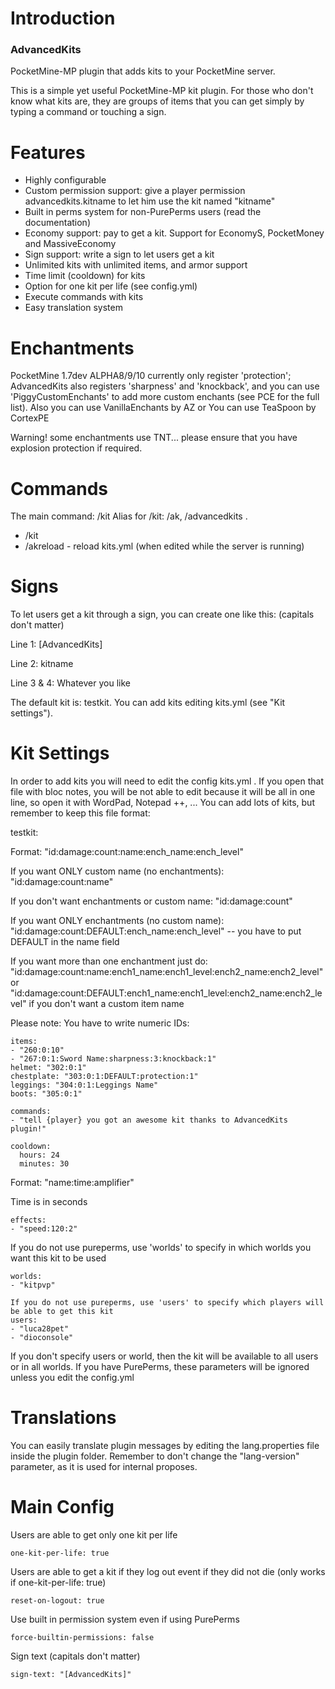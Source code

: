 # Introduction

### AdvancedKits

PocketMine-MP plugin that adds kits to your PocketMine server.

This is a simple yet useful PocketMine-MP kit plugin. For those who don't know what kits are, they are groups of items that you can get simply by typing a command or touching a sign.

# Features

- Highly configurable
- Custom permission support: give a player permission advancedkits.kitname to let him use the kit named "kitname"
- Built in perms system for non-PurePerms users (read the documentation)
- Economy support: pay to get a kit. Support for EconomyS, PocketMoney and MassiveEconomy
- Sign support: write a sign to let users get a kit
- Unlimited kits with unlimited items, and armor support
- Time limit (cooldown) for kits
- Option for one kit per life (see config.yml)
- Execute commands with kits
- Easy translation system

# Enchantments

PocketMine 1.7dev ALPHA8/9/10 currently only register 'protection'; AdvancedKits also registers 'sharpness' and 'knockback', and you can use 'PiggyCustomEnchants' to add more custom enchants (see PCE for the full list). Also you can use VanillaEnchants by AZ or You can use TeaSpoon by CortexPE

Warning! some enchantments use TNT... please ensure that you have explosion protection if required.

# Commands

The main command: /kit
Alias for /kit: /ak, /advancedkits .

- /kit
- /akreload - reload kits.yml (when edited while the server is running)

 

# Signs

To let users get a kit through a sign, you can create one like this: (capitals don't matter)

Line 1: [AdvancedKits]

Line 2: kitname

Line 3 & 4: Whatever you like


The default kit is: testkit.
You can add kits editing kits.yml (see "Kit settings").

# Kit Settings

In order to add kits you will need to edit the config kits.yml .
If you open that file with bloc notes, you will be not able to edit because it will be all in one line, so open it with WordPad, Notepad ++, ...
You can add lots of kits, but remember to keep this file format:


testkit:

  Format: "id:damage:count:name:ench_name:ench_level"

  If you want ONLY custom name (no enchantments): "id:damage:count:name"

  If you don't want enchantments or custom name: "id:damage:count"

  If you want ONLY enchantments (no custom name): "id:damage:count:DEFAULT:ench_name:ench_level" -- you have to put DEFAULT in the name field

  If you want more than one enchantment just do: "id:damage:count:name:ench1_name:ench1_level:ench2_name:ench2_level"
  or "id:damage:count:DEFAULT:ench1_name:ench1_level:ench2_name:ench2_level" if you don't want a custom item name

  Please note: You have to write numeric IDs:
  ```
  items:
  - "260:0:10"
  - "267:0:1:Sword Name:sharpness:3:knockback:1"
  helmet: "302:0:1"
  chestplate: "303:0:1:DEFAULT:protection:1"
  leggings: "304:0:1:Leggings Name"
  boots: "305:0:1"

  commands:
  - "tell {player} you got an awesome kit thanks to AdvancedKits plugin!"

  cooldown:
    hours: 24
    minutes: 30

  ```
  Format: "name:time:amplifier"
  
  Time is in seconds
  
  ```
  effects:
  - "speed:120:2"
  
  ```

  If you do not use pureperms, use 'worlds' to specify in which worlds you want this kit to be used
 
  ```
  worlds:
  - "kitpvp"
  
  If you do not use pureperms, use 'users' to specify which players will be able to get this kit
  users:
  - "luca28pet"
  - "dioconsole"
  ```


If you don't specify users or world, then the kit will be available to all users or in all worlds.
If you have PurePerms, these parameters will be ignored unless you edit the config.yml


# Translations

You can easily translate plugin messages by editing the lang.properties file inside the plugin folder. Remember to don't change the "lang-version" parameter, as it is used for internal proposes.

# Main Config

Users are able to get only one kit per life

```
one-kit-per-life: true
```

Users are able to get a kit if they log out event if they did not die (only works if one-kit-per-life: true)

```
reset-on-logout: true
```

Use built in permission system even if using PurePerms

```
force-builtin-permissions: false
```

Sign text (capitals don't matter)

```
sign-text: "[AdvancedKits]"
```
